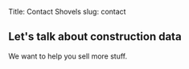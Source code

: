 Title: Contact Shovels
slug: contact

<div class="mx-auto max-w-4xl px-6 py-12 sm:py-16 lg:py-20 lg:px-8">
  <h2 class="text-5xl tracking-tight text-emerald-800">Let's talk about construction data</h2>
  <p class="mt-2 text-lg leading-8 text-gray-600">We want to help you sell more stuff.</p>
  <div class="mt-16">
    <script src="https://js.hsforms.net/forms/embed/48146409.js" defer></script>
    <div class="hs-form-frame" data-region="na1" data-form-id="7339497d-832c-42c2-8ea8-0b513af7ae20" data-portal-id="48146409"></div>
  </div>
</div>

